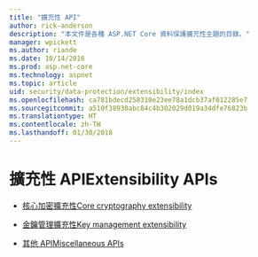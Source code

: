 ```yaml
---
title: "擴充性 API"
author: rick-anderson
description: "本文件是各種 ASP.NET Core 資料保護擴充性主題的目錄。"
manager: wpickett
ms.author: riande
ms.date: 10/14/2016
ms.prod: asp.net-core
ms.technology: aspnet
ms.topic: article
uid: security/data-protection/extensibility/index
ms.openlocfilehash: ca781bdecd258310e23ee78a1dcb37af012285e7
ms.sourcegitcommit: a510f38930abc84c4b302029d019a34dfe76823b
ms.translationtype: HT
ms.contentlocale: zh-TW
ms.lasthandoff: 01/30/2018
---
```

# <a name="extensibility-apis"></a><span data-ttu-id="e1fb3-103">擴充性 API</span><span class="sxs-lookup"><span data-stu-id="e1fb3-103">Extensibility APIs</span></span>

* [<span data-ttu-id="e1fb3-104">核心加密擴充性</span><span class="sxs-lookup"><span data-stu-id="e1fb3-104">Core cryptography extensibility</span></span>](core-crypto.md)

* [<span data-ttu-id="e1fb3-105">金鑰管理擴充性</span><span class="sxs-lookup"><span data-stu-id="e1fb3-105">Key management extensibility</span></span>](key-management.md)

* [<span data-ttu-id="e1fb3-106">其他 API</span><span class="sxs-lookup"><span data-stu-id="e1fb3-106">Miscellaneous APIs</span></span>](misc-apis.md)
